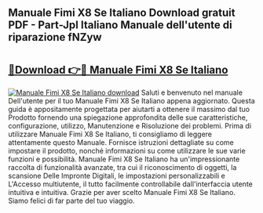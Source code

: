 ## Manuale Fimi X8 Se Italiano Download gratuit PDF - Part-JpI Italiano Manuale dell'utente di riparazione fNZyw

# <h2><a href="http://dfbph2.blite.top/?on=Manuale+Fimi+X8+Se+Italiano">🔗Download 👉🔴 Manuale Fimi X8 Se Italiano</a></h2>

[![Manuale Fimi X8 Se Italiano download](https://i.imgur.com/lujVjoI.png)](http://dfbph2.blite.top/?on=Manuale+Fimi+X8+Se+Italiano)
Saluti e benvenuto nel manuale Dell'utente per il tuo Manuale Fimi X8 Se Italiano appena aggiornato. Questa guida è appositamente progettata per aiutarti a ottenere il massimo dal tuo Prodotto fornendo una spiegazione approfondita delle sue caratteristiche, configurazione, utilizzo, Manutenzione e Risoluzione dei problemi. Prima di utilizzare Manuale Fimi X8 Se Italiano, ti consigliamo di leggere attentamente questo Manuale. Fornisce istruzioni dettagliate su come impostare il prodotto, nonché informazioni su come utilizzare le sue varie funzioni e possibilità. Manuale Fimi X8 Se Italiano ha un'impressionante raccolta di funzionalità avanzate, tra cui il riconoscimento di oggetti, la scansione Delle Impronte Digitali, le impostazioni personalizzabili e L'Accesso multiutente, il tutto facilmente controllabile dall'interfaccia utente intuitiva e intuitiva. Grazie per aver scelto Manuale Fimi X8 Se Italiano. Siamo felici di far parte del tuo viaggio.
